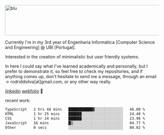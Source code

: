 
<img width="1415" height="100" alt="blu" src="https://github.com/rdsilva01/rdsilva01/assets/101207588/deb060e5-d035-4f09-b511-e3f50605b207">

Currently I'm in my 3rd year of Engenharia Informática [Computer Science and Engineering] @ UBI [Portugal].

Interested in the creation of minimalistic but user friendly systems.

In here I could say what I've learned academically and personally, but I prefer to demonstrate it, so feel free to check my repositories, and if anything comes up, don't hesitate to send me a message, through an email -> rodriddsilva[at]gmail.com, or any other way really.

[linkedin](https://www.linkedin.com/in/rodrigo-silva-455b291bb/)
[webfolio](https://rdsilva01.github.io/) 🏁

recent work:
<!--START_SECTION:waka-->

```txt
TypeScript   2 hrs 44 mins   ███████████▓░░░░░░░░░░░░░   46.80 %
HTML         1 hr 25 mins    ██████░░░░░░░░░░░░░░░░░░░   24.40 %
CSS          1 hr 24 mins    ██████░░░░░░░░░░░░░░░░░░░   23.96 %
JavaScript   16 mins         █▒░░░░░░░░░░░░░░░░░░░░░░░   04.77 %
Other        0 secs          ░░░░░░░░░░░░░░░░░░░░░░░░░   00.02 %
```

<!--END_SECTION:waka-->

